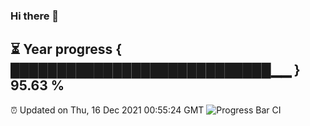 ### Hi there 👋
⏳ Year progress { ████████████████████████████▁▁ } 95.63 %
---
⏰ Updated on Thu, 16 Dec 2021 00:55:24 GMT
![Progress Bar CI](https://github.com/liununu/liununu/workflows/Progress%20Bar%20CI/badge.svg)
